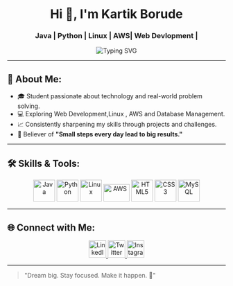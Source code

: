 <h1 align="center">Hi 👋, I'm Kartik Borude</h1>
<h3 align="center">Java | Python | Linux | AWS| Web Devlopment |</h3>

<p align="center">
  <img src="https://readme-typing-svg.herokuapp.com?font=Fira+Code&size=24&duration=4000&pause=1000&center=true&vCenter=true&width=600&lines=Developer+%7C+Problem+Solver+%7C+Learner;Java+%7C+Python+%7C+SQL+Explorer;Building+Projects+with+Passion+%F0%9F%9A%80" alt="Typing SVG" />
</p>

---

## 🚀 About Me:
- 🎓 Student passionate about technology and real-world problem solving.
- 💻 Exploring Web Development,Linux , AWS and Database Management.
- 📈 Consistently sharpening my skills through projects and challenges.
- 🚀 Believer of **"Small steps every day lead to big results."**

---

## 🛠️ Skills & Tools:

<p align="center">
  <img src="https://cdn.jsdelivr.net/gh/devicons/devicon/icons/java/java-original.svg" alt="Java" width="50" height="50"/>
  <img src="https://cdn.jsdelivr.net/gh/devicons/devicon/icons/python/python-original.svg" alt="Python" width="50" height="50"/> 
  <img src="https://cdn.jsdelivr.net/gh/devicons/devicon/icons/linux/linux-original.svg" alt="Linux" width="50" height="50"/>
  <img src="https://upload.wikimedia.org/wikipedia/commons/9/93/Amazon_Web_Services_Logo.svg" alt="AWS" width="60" height="40"/>
  <img src="https://cdn.jsdelivr.net/gh/devicons/devicon/icons/html5/html5-original.svg" alt="HTML5" width="50" height="50"/>
  <img src="https://cdn.jsdelivr.net/gh/devicons/devicon/icons/css3/css3-original.svg" alt="CSS3" width="50" height="50"/>
  <img src="https://cdn.jsdelivr.net/gh/devicons/devicon/icons/mysql/mysql-original.svg" alt="MySQL" width="50" height="50"/>
</p>

---

## 🌐 Connect with Me:

<p align="center">
  <a href="https://www.linkedin.com/in/kartik-borude-06b007314/" target="_blank">
    <img src="https://cdn.jsdelivr.net/gh/devicons/devicon/icons/linkedin/linkedin-original.svg" alt="LinkedIn" width="40" height="40"/>
  </a>
  <a href="https://x.com/OmkarR_Memane09?t=HM7Le0XoZUPb-36QqLg60Q&s=08" target="_blank">
    <img src="https://cdn-icons-png.flaticon.com/512/733/733579.png" alt="Twitter" width="40" height="40"/>
  </a>
  <a href="https://www.instagram.com/its_kartikk_01/?hl=en" target="_blank">
    <img src="https://cdn-icons-png.flaticon.com/512/2111/2111463.png" alt="Instagram" width="40" height="40"/>
  </a>
</p>

---

> "Dream big. Stay focused. Make it happen. 🚀"
